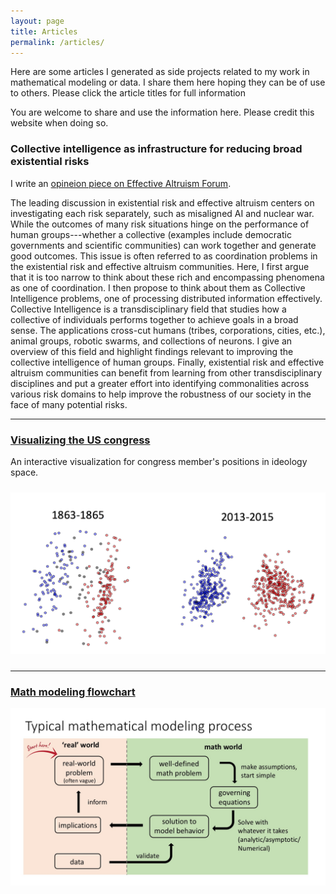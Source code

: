 ```yaml
---
layout: page
title: Articles
permalink: /articles/
---
```


<!-- ![flowchart](/files/Model_flowchart/math_model_flowchart.jpg)
--> 

Here are some articles I generated as side projects related to my work in mathematical modeling or data. I share them here hoping they can be of use to others. Please click the article titles for full information

You are welcome to share and use the information here. Please credit this website when doing so. 


### Collective intelligence as infrastructure for reducing broad existential risks

I write an [opineion piece on Effective Altruism Forum](https://forum.effectivealtruism.org/posts/nD3zzdS4XNzvv94XX/collective-intelligence-as-infrastructure-for-reducing-broad). 

The leading discussion in existential risk and effective altruism centers on investigating each risk separately, such as misaligned AI and nuclear war. While the outcomes of many risk situations hinge on the performance of human groups---whether a collective (examples include democratic governments and scientific communities) can work together and generate good outcomes. This issue is often referred to as coordination problems in the existential risk and effective altruism communities. Here, I first argue that it is too narrow to think about these rich and encompassing phenomena as one of coordination. I then propose to think about them as Collective Intelligence problems, one of processing distributed information effectively. Collective Intelligence is a transdisciplinary field that studies how a collective of individuals performs together to achieve goals in a broad sense. The applications cross-cut humans (tribes, corporations, cities, etc.), animal groups, robotic swarms, and collections of neurons. I give an overview of this field and highlight findings relevant to improving the collective intelligence of human groups. Finally, existential risk and effective altruism communities can benefit from learning from other transdisciplinary disciplines and put a greater effort into identifying commonalities across various risk domains to help improve the robustness of our society in the face of many potential risks.

-----

### [Visualizing the US congress](/vis_congress/)

An interactive visualization for congress member's positions in ideology space. 

<a href="/vis_congress/">
 <img style="float: center; margin: 10px 10px 10px 0px;" src="../files/vis_congress/vis_screenshot.png" width = "600"/>
 </a>

-----

### [Math modeling flowchart](/model_flowchart/)
<a href="/model_flowchart/">
<img style="float: center; margin: 0px 30px 60px 0px;" src="../files/Model_flowchart/math_model_flowchart.jpg" width = "600"/>
</a>

